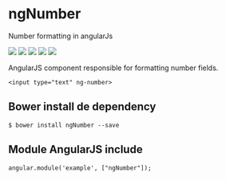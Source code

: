 # ngNumber
Number formatting in angularJs

<p>
  <a href="https://gitter.im/miamarti/ngNumber" target="_blank"><img src="https://img.shields.io/gitter/room/nwjs/nw.js.svg"></a>
  <img src="https://img.shields.io/badge/ngNumber-release-green.svg">
  <img src="https://img.shields.io/badge/version-1.2.3-blue.svg">
  <img src="https://img.shields.io/github/license/mashape/apistatus.svg">
  <a href="https://github.com/miamarti/ngNumber/tarball/master"><img src="https://img.shields.io/github/downloads/atom/atom/latest/total.svg"></a>
</p>

AngularJS component responsible for formatting number fields.

```
<input type="text" ng-number>
```

## Bower install de dependency
```
$ bower install ngNumber --save
```

## Module AngularJS include
```
angular.module('example', ["ngNumber"]);
```
